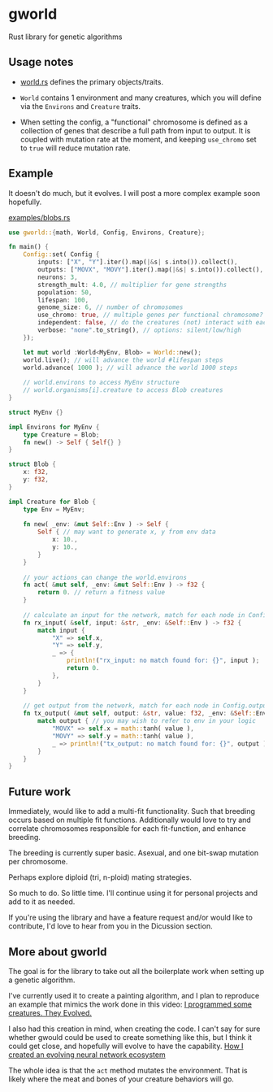 # gworld
Rust library for genetic algorithms

## Usage notes
- [world.rs](./src/world.rs) defines the primary objects/traits. 

- `World` contains 1 environment and many creatures, which you will define via the `Environs` and `Creature` traits. 

- When setting the config, a "functional" chromosome is defined as a collection of genes that describe a full path from input to output. It is coupled with mutation rate at the moment, and keeping `use_chromo` set to `true` will reduce mutation rate. 

## Example

It doesn't do much, but it evolves. I will post a more complex example soon hopefully.

[examples/blobs.rs](./examples/blobs.rs)

```rust
use gworld::{math, World, Config, Environs, Creature};

fn main() {
	Config::set( Config {
		inputs: ["X", "Y"].iter().map(|&s| s.into()).collect(),
		outputs: ["MOVX", "MOVY"].iter().map(|&s| s.into()).collect(),
		neurons: 3,
		strength_mult: 4.0, // multiplier for gene strengths
		population: 50, 
		lifespan: 100, 
		genome_size: 6, // number of chromosomes
		use_chromo: true, // multiple genes per functional chromosome?
		independent: false, // do the creatures (not) interact with each other?
		verbose: "none".to_string(), // options: silent/low/high
	});

	let mut world :World<MyEnv, Blob> = World::new(); 
	world.live(); // will advance the world #lifespan steps 
	world.advance( 1000 ); // will advance the world 1000 steps
	
	// world.environs to access MyEnv structure
	// world.organisms[i].creature to access Blob creatures
}

struct MyEnv {}

impl Environs for MyEnv {
	type Creature = Blob;
	fn new() -> Self { Self{} }
}

struct Blob {
	x: f32,
	y: f32,
}

impl Creature for Blob {
	type Env = MyEnv;
	
	fn new( _env: &mut Self::Env ) -> Self {
		Self { // may want to generate x, y from env data
			x: 10.,
			y: 10.,
		}
	}
	
	// your actions can change the world.environs
	fn act( &mut self, _env: &mut Self::Env ) -> f32 {
		return 0. // return a fitness value
	}
	
	// calculate an input for the network, match for each node in Config.inputs
	fn rx_input( &self, input: &str, _env: &Self::Env ) -> f32 {
		match input {
			"X" => self.x,
			"Y" => self.y,
			_ => { 
				println!("rx_input: no match found for: {}", input );
				return 0.
			},
		}
	}
	
	// get output from the network, match for each node in Config.outputs
	fn tx_output( &mut self, output: &str, value: f32, _env: &Self::Env ) {
		match output { // you may wish to refer to env in your logic
			"MOVX" => self.x = math::tanh( value ),
			"MOVY" => self.y = math::tanh( value ),
			_ => println!("tx_output: no match found for: {}", output ),
		}
	}
}
```

## Future work

Immediately, would like to add a multi-fit functionality. Such that breeding occurs based on multiple fit functions. Additionally would love to try and correlate chromosomes responsible for each fit-function, and enhance breeding. 

The breeding is currently super basic. Asexual, and one bit-swap mutation per chromosome. 

Perhaps explore diploid (tri, n-ploid) mating strategies. 

So much to do. So little time. I'll continue using it for personal projects and add to it as needed. 

If you're using the library and have a feature request and/or would like to contribute, I'd love to hear from you in the Dicussion section.

## More about gworld

The goal is for the library to take out all the boilerplate work when setting up a genetic algorithm. 

I've currently used it to create a painting algorithm, and I plan to reproduce an example that mimics the work done in this video:
[I programmed some creatures. They Evolved.](https://www.youtube.com/watch?v=N3tRFayqVtk&t=1392s)

I also had this creation in mind, when creating the code. I can't say for sure whether gwould could be used to create something like this, but I think it could get close, and hopefully will evolve to have the capability. 
[How I created an evolving neural network ecosystem](https://www.youtube.com/watch?v=myJ7YOZGkv0)

The whole idea is that the `act` method mutates the environment. That is likely where the meat and bones of your creature behaviors will go. 
